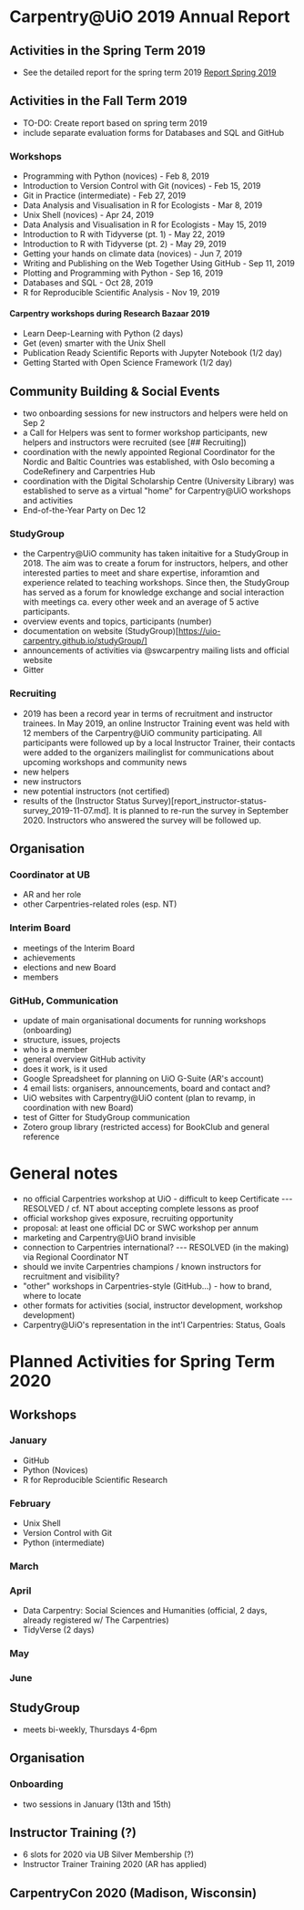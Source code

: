 # Carpentry@UiO 2019 Annual Report

## Activities in the Spring Term 2019

- See the detailed report for the spring term 2019 [Report Spring 2019](https://github.com/uio-carpentry/organisational/blob/master/reporting/summary_feedback_carpentries_spring_2019.md)

## Activities in the Fall Term 2019

- TO-DO: Create report based on spring term 2019
- include separate evaluation forms for Databases and SQL and GitHub

### Workshops

- Programming with Python (novices) - Feb 8, 2019
- Introduction to Version Control with Git (novices) - Feb 15, 2019
- Git in Practice (intermediate) - Feb 27, 2019
- Data Analysis and Visualisation in R for Ecologists - Mar 8, 2019
- Unix Shell (novices) - Apr 24, 2019
- Data Analysis and Visualisation in R for Ecologists - May 15, 2019
- Introduction to R with Tidyverse (pt. 1) - May 22, 2019
- Introduction to R with Tidyverse (pt. 2) - May 29, 2019
- Getting your hands on climate data (novices) - Jun 7, 2019
- Writing and Publishing on the Web Together Using GitHub - Sep 11, 2019
- Plotting and Programming with Python - Sep 16, 2019
- Databases and SQL - Oct 28, 2019
- R for Reproducible Scientific Analysis - Nov 19, 2019

#### Carpentry workshops during Research Bazaar 2019

- Learn Deep-Learning with Python (2 days)
- Get (even) smarter with the Unix Shell
- Publication Ready Scientific Reports with Jupyter Notebook (1/2 day)
- Getting Started with Open Science Framework (1/2 day)

## Community Building & Social Events

- two onboarding sessions for new instructors and helpers were held on Sep 2
- a Call for Helpers was sent to former workshop participants, new helpers and instructors were recruited (see [## Recruiting])
- coordination with the newly appointed Regional Coordinator for the Nordic and Baltic Countries was established, with Oslo becoming a CodeRefinery and Carpentries Hub
- coordination with the Digital Scholarship Centre (University Library) was established to serve as a virtual "home" for Carpentry@UiO workshops and activities
- End-of-the-Year Party on Dec 12

### StudyGroup
- the Carpentry@UiO community has taken initaitive for a StudyGroup in 2018. The aim was to create a forum for instructors, helpers, and other interested parties to meet and share expertise, inforamtion and experience related to teaching workshops. Since then, the StudyGroup has served as a forum for knowledge exchange and social interaction with meetings ca. every other week and an average of 5 active participants.
- overview events and topics, participants (number)
- documentation on website (StudyGroup)[https://uio-carpentry.github.io/studyGroup/]
- announcements of activities via @swcarpentry mailing lists and official website
- Gitter

### Recruiting
- 2019 has been a record year in terms of recruitment and instructor trainees. In May 2019, an online Instructor Training event was held with 12 members of the Carpentry@UiO community participating. All participants were followed up by a local Instructor Trainer, their contacts were added to the organizers mailinglist for communications about upcoming workshops and community news
- new helpers
- new instructors
- new potential instructors (not certified)
- results of the (Instructor Status Survey)[report_instructor-status-survey_2019-11-07.md]. It is planned to re-run the survey in September 2020. Instructors who answered the survey will be followed up.

## Organisation
### Coordinator at UB
- AR and her role
- other Carpentries-related roles (esp. NT)
### Interim Board
- meetings of the Interim Board
- achievements
- elections and new Board
- members
### GitHub, Communication
- update of main organisational documents for running workshops (onboarding)
- structure, issues, projects
- who is a member
- general overview GitHub activity
- does it work, is it used
- Google Spreadsheet for planning on UiO G-Suite (AR's account)
- 4 email lists: organisers, announcements, board and contact and?
- UiO websites with Carpentry@UiO content (plan to revamp, in coordination with new Board)
- test of Gitter for StudyGroup communication
- Zotero group library (restricted access) for BookClub and general reference
# General notes
- no official Carpentries workshop at UiO - difficult to keep Certificate --- RESOLVED / cf. NT about accepting complete lessons as proof
- official workshop gives exposure, recruiting opportunity
- proposal: at least one official DC or SWC workshop per annum
- marketing and Carpentry@UiO brand invisible
- connection to Carpentries international? --- RESOLVED (in the making) via Regional Coordinator NT
- should we invite Carpentries champions / known instructors for recruitment and visibility?
- "other" workshops in Carpentries-style (GitHub…) - how to brand, where to locate
- other formats for activities (social, instructor development, workshop development)
- Carpentry@UiO's representation in the int'l Carpentries: Status, Goals
# Planned Activities for Spring Term 2020
## Workshops
### January
- GitHub
- Python (Novices)
- R for Reproducible Scientific Research
### February
- Unix Shell
- Version Control with Git
- Python (intermediate)
### March
### April
- Data Carpentry: Social Sciences and Humanities (official, 2 days, already registered w/ The Carpentries)
- TidyVerse (2 days)
### May
### June
## StudyGroup
- meets bi-weekly, Thursdays 4-6pm
## Organisation
### Onboarding
- two sessions in January (13th and 15th)
## Instructor Training (?)
- 6 slots for 2020 via UB Silver Membership (?)
- Instructor Trainer Training 2020 (AR has applied)
## CarpentryCon 2020 (Madison, Wisconsin)
